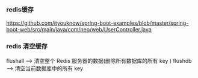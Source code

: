 ### redis缓存
https://github.com/ityouknow/spring-boot-examples/blob/master/spring-boot-web/src/main/java/com/neo/web/UserController.java


### redis 清空缓存
flushall ——> 清空整个 Redis 服务器的数据(删除所有数据库的所有 key )
flushdb ——> 清空当前数据库中的所有 key
